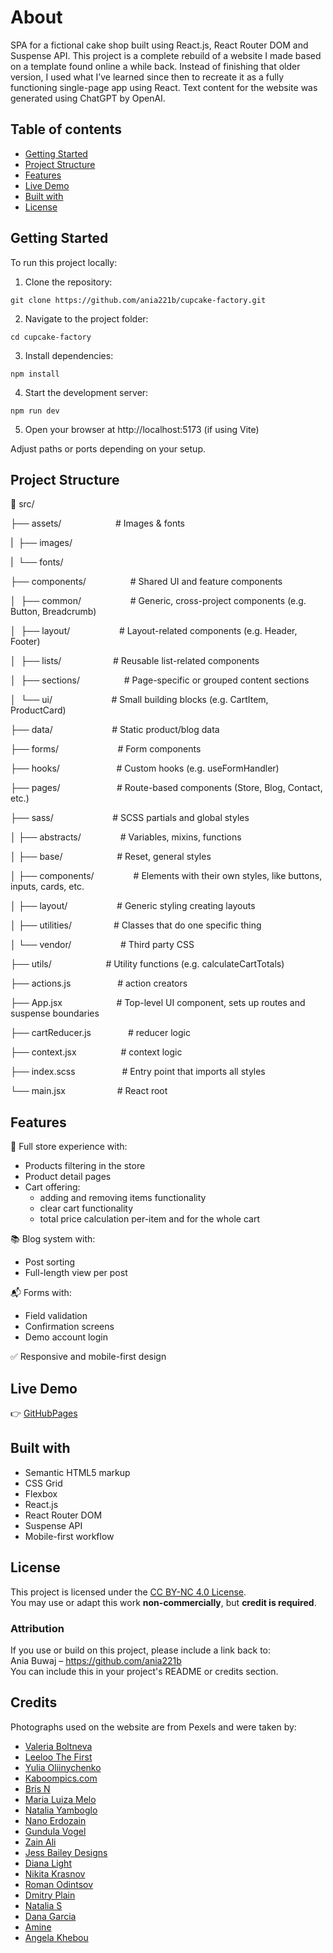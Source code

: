 # About

SPA for a fictional cake shop built using React.js, React Router DOM and Suspense API.
This project is a complete rebuild of a website I made based on a template found online a while back. Instead of finishing that older version, I used what I’ve learned since then to recreate it as a fully functioning single-page app using React.
Text content for the website was generated using ChatGPT by OpenAI.

## Table of contents

- [Getting Started](#getting-started)
- [Project Structure](#project-structure)
- [Features](#features)
- [Live Demo](#live-demo)
- [Built with](#built-with)
- [License](#license)

## Getting Started

To run this project locally:

1. Clone the repository:

```
git clone https://github.com/ania221b/cupcake-factory.git
```

2. Navigate to the project folder:

```
cd cupcake-factory
```

3. Install dependencies:

```
npm install
```

4. Start the development server:

```
npm run dev
```

5. Open your browser at http://localhost:5173 (if using Vite)

Adjust paths or ports depending on your setup.

## Project Structure

📁 src/

├── assets/                      # Images & fonts

|  ├── images/

|  └── fonts/

├── components/                  # Shared UI and feature components

│  ├── common/                    # Generic, cross-project components (e.g. Button, Breadcrumb)

│  ├── layout/                    # Layout-related components (e.g. Header, Footer)

│  ├── lists/                     # Reusable list-related components

│  ├── sections/                  # Page-specific or grouped content sections

│  └── ui/                        # Small building blocks (e.g. CartItem, ProductCard)

├── data/                        # Static product/blog data

├── forms/                        # Form components

├── hooks/                       # Custom hooks (e.g. useFormHandler)

├── pages/                       # Route-based components (Store, Blog, Contact, etc.)

├── sass/                        # SCSS partials and global styles

│ ├── abstracts/                # Variables, mixins, functions

│ ├── base/                      # Reset, general styles

│ ├── components/                # Elements with their own styles, like buttons, inputs, cards, etc.

│ ├── layout/                    # Generic styling creating layouts

│ ├── utilities/                 # Classes that do one specific thing

│ └── vendor/                    # Third party CSS

├── utils/                      # Utility functions (e.g. calculateCartTotals)

├── actions.js                   # action creators

├── App.jsx                      # Top-level UI component, sets up routes and suspense boundaries

├── cartReducer.js               # reducer logic

├── context.jsx                  # context logic

├── index.scss                   # Entry point that imports all styles

└── main.jsx                     # React root

## Features

🛒 Full store experience with:

- Products filtering in the store
- Product detail pages
- Cart offering:
  - adding and removing items functionality
  - clear cart functionality
  - total price calculation per-item and for the whole cart

📚 Blog system with:

- Post sorting
- Full-length view per post

📬 Forms with:

- Field validation
- Confirmation screens
- Demo account login

✅ Responsive and mobile-first design

## Live Demo

👉 [GitHubPages](https://ania221b.github.io/cupcake-factory/)

## Built with

- Semantic HTML5 markup
- CSS Grid
- Flexbox
- React.js
- React Router DOM
- Suspense API
- Mobile-first workflow

## License

This project is licensed under the [CC BY-NC 4.0 License](https://creativecommons.org/licenses/by-nc/4.0/).  
You may use or adapt this work **non-commercially**, but **credit is required**.

### Attribution

If you use or build on this project, please include a link back to:  
Ania Buwaj – https://github.com/ania221b  
You can include this in your project's README or credits section.

## Credits

Photographs used on the website are from Pexels and were taken by:

- [Valeria Boltneva](https://www.pexels.com/@valeriya)
- [Leeloo The First](https://www.pexels.com/@leeloothefirst)
- [Yulia Oliinychenko](https://www.pexels.com/@yulia-oliinychenko-849416506)
- [Kaboompics.com](https://www.pexels.com/@karolina-grabowska)
- [Bris N](https://www.pexels.com/@bris-n-3691952)
- [Maria Luiza Melo](https://www.pexels.com/@amaria)
- [Natalia Yamboglo](https://www.pexels.com/@natali)
- [Nano Erdozain](https://www.pexels.com/@nano-e)
- [Gundula Vogel](https://www.pexels.com/@guvo59)
- [Zain Ali](https://www.pexels.com/@zain-a)
- [Jess Bailey Designs](https://www.pexels.com/pl-pl/@jessbaileydesign)
- [Diana Light](https://www.pexels.com/@dreamcatchlight/)
- [Nikita Krasnov](https://www.pexels.com/pl-pl/@nikita-krasnov-5999644)
- [Roman Odintsov](https://www.pexels.com/@roman-odintsov)
- [Dmitry Plain](https://www.pexels.com/@dplainer)
- [Natalia S](https://www.pexels.com/@planka)
- [Dana Garcia](https://www.pexels.com/@dana-garcia-2152786334)
- [Amine](https://www.pexels.com/@amine-1285347)
- [Angela Khebou](https://www.pexels.com/@angela-khebou-259135285)
